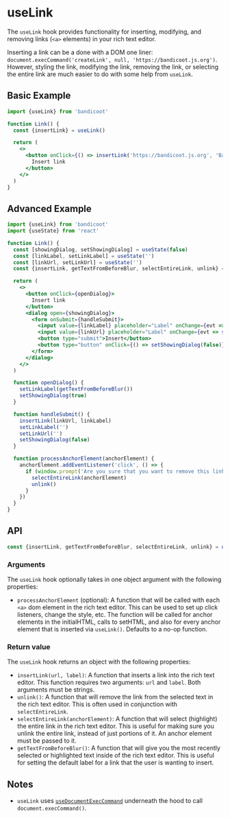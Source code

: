 # useLink

The `useLink` hook provides functionality for inserting, modifying, and removing links (`<a>` elements) in your rich text editor.

Inserting a link can be a done with a DOM one liner: `document.execCommand('createLink', null, 'https://bandicoot.js.org')`.
However, styling the link, modifying the link, removing the link, or selecting the entire link are much easier to do with some help
from `useLink`.

## Basic Example
```jsx
import {useLink} from 'bandicoot'

function Link() {
  const {insertLink} = useLink()

  return (
    <>
      <button onClick={() => insertLink('https://bandicoot.js.org', 'Bandicoot Docs')}>
        Insert link
      </button>
    </>
  )
}
```

## Advanced Example
```jsx
import {useLink} from 'bandicoot'
import {useState} from 'react'

function Link() {
  const [showingDialog, setShowingDialog] = useState(false)
  const [linkLabel, setLinkLabel] = useState('')
  const [linkUrl, setLinkUrl] = useState('')
  const {insertLink, getTextFromBeforeBlur, selectEntireLink, unlink} = useLink({processAnchorElement})

  return (
    <>
      <button onClick={openDialog}>
        Insert link
      </button>
      <dialog open={showingDialog}>
        <form onSubmit={handleSubmit}>
          <input value={linkLabel} placeholder="Label" onChange={evt => setLinkLabel(evt.target.value)} />
          <input value={linkUrl} placeholder="Label" onChange={evt => setLinkUrl(evt.target.value)} />
          <button type="submit">Insert</button>
          <button type="button" onClick={() => setShowingDialog(false)}>Cancel</button>
        </form>
      </dialog>
    </>
  )

  function openDialog() {
    setLinkLabel(getTextFromBeforeBlur())
    setShowingDialog(true)
  }

  function handleSubmit() {
    insertLink(linkUrl, linkLabel)
    setLinkLabel('')
    setLinkUrl('')
    setShowingDialog(false)
  }

  function processAnchorElement(anchorElement) {
    anchorElement.addEventListener('click', () => {
      if (window.prompt('Are you sure that you want to remove this link?')) {
        selectEntireLink(anchorElement)
        unlink()
      }
    })
  }
}
```

## API
```js
const {insertLink, getTextFromBeforeBlur, selectEntireLink, unlink} = useLink({processAnchorElement})
```

### Arguments
The `useLink` hook optionally takes in one object argument with the following properties:
- `processAnchorElement` (optional): A function that will be called with each `<a>` dom element in the rich text editor. This can be used
  to set up click listeners, change the style, etc. The function will be called for anchor elements in the initialHTML, calls to setHTML, and also for
  every anchor element that is inserted via `useLink()`. Defaults to a no-op function.

### Return value
The `useLink` hook returns an object with the following properties:
- `insertLink(url, label)`: A function that inserts a link into the rich text editor. This function requires two arguments: `url` and `label`.
  Both arguments must be strings.
- `unlink()`: A function that will remove the link from the selected text in the rich text editor. This is often used in conjunction with
  `selectEntireLink`.
- `selectEntireLink(anchorElement)`: A function that will select (highlight) the entire link in the rich text editor. This is useful for
  making sure you unlink the entire link, instead of just portions of it. An anchor element must be passed to it.
- `getTextFromBeforeBlur()`: A function that will give you the most recently selected or highlighted text inside of the rich text editor.
  This is useful for setting the default label for a link that the user is wanting to insert.

## Notes
- `useLink` uses [`useDocumentExecCommand`](/hooks/use-document-exec-command.md) underneath the hood to call `document.execCommand()`.

